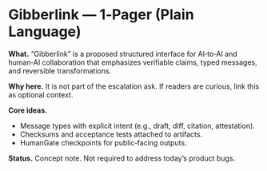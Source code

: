 <!-- status: stub; target: 150+ words -->
# Gibberlink — 1‑Pager (Plain Language)

**What.** “Gibberlink” is a proposed structured interface for AI‑to‑AI and human‑AI collaboration that emphasizes verifiable claims, typed messages, and reversible transformations.  

**Why here.** It is not part of the escalation ask.  If readers are curious, link this as optional context.  

**Core ideas.**
- Message types with explicit intent (e.g., draft, diff, citation, attestation).  
- Checksums and acceptance tests attached to artifacts.  
- HumanGate checkpoints for public‑facing outputs.  

**Status.** Concept note.  Not required to address today’s product bugs.

